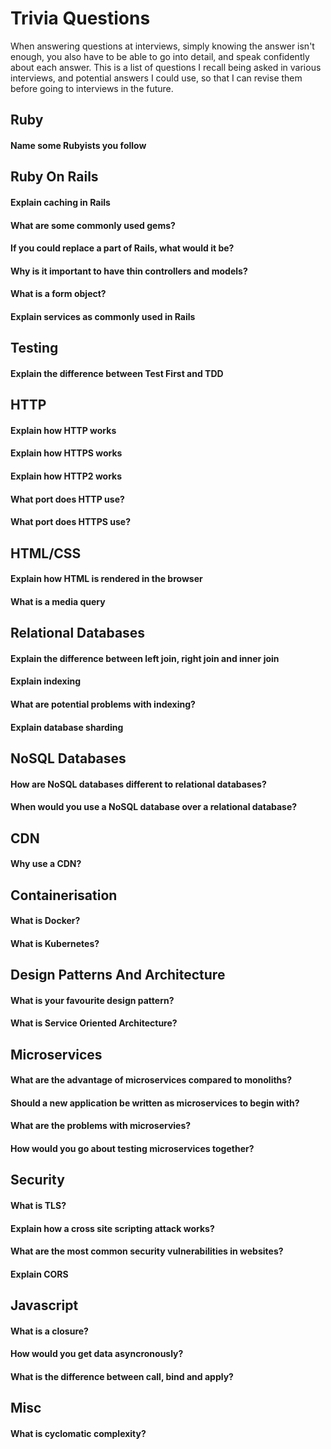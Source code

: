# Trivia Questions

When answering questions at interviews, simply knowing the answer isn't enough, you also have to be able to go into detail, and speak confidently about each answer. This is a list of questions I recall being asked in various interviews, and potential answers I could use, so that I can revise them before going to interviews in the future.

## Ruby
#### Name some Rubyists you follow

## Ruby On Rails
#### Explain caching in Rails
#### What are some commonly used gems?
#### If you could replace a part of Rails, what would it be?
#### Why is it important to have thin controllers and models?
#### What is a form object?
#### Explain services as commonly used in Rails

## Testing
#### Explain the difference between Test First and TDD

## HTTP
#### Explain how HTTP works
#### Explain how HTTPS works
#### Explain how HTTP2 works
#### What port does HTTP use?
#### What port does HTTPS use?

## HTML/CSS
#### Explain how HTML is rendered in the browser
#### What is a media query

## Relational Databases
#### Explain the difference between left join, right join and inner join
#### Explain indexing
#### What are potential problems with indexing?
#### Explain database sharding

## NoSQL Databases
#### How are NoSQL databases different to relational databases?
#### When would you use a NoSQL database over a relational database?

## CDN
#### Why use a CDN?

## Containerisation
#### What is Docker?
#### What is Kubernetes?

## Design Patterns And Architecture
#### What is your favourite design pattern?
#### What is Service Oriented Architecture?

## Microservices
#### What are the advantage of microservices compared to monoliths?
#### Should a new application be written as microservices to begin with?
#### What are the problems with microservies?
#### How would you go about testing microservices together?

## Security
#### What is TLS?
#### Explain how a cross site scripting attack works?
#### What are the most common security vulnerabilities in websites?
#### Explain CORS

## Javascript
#### What is a closure?
#### How would you get data asyncronously?
#### What is the difference between call, bind and apply?

## Misc
#### What is cyclomatic complexity?
